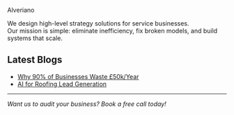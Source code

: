 
Alveriano 

We design high-level strategy solutions for service businesses.  
Our mission is simple: eliminate inefficiency, fix broken models, and build systems that scale.  

## Latest Blogs
- [Why 90% of Businesses Waste £50k/Year](./_posts/2025-08-26-why-businesses-waste-50k.md)
- [AI for Roofing Lead Generation](./_posts/2025-08-28-ai-for-roofing-leads.md)

---
*Want us to audit your business? Book a free call today!*
